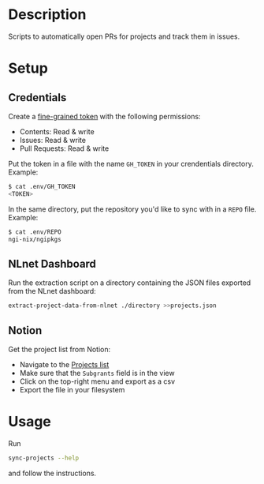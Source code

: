# Description

Scripts to automatically open PRs for projects and track them in issues.

# Setup

## Credentials

Create a [fine-grained token](https://docs.github.com/en/authentication/keeping-your-account-and-data-secure/managing-your-personal-access-tokens#creating-a-fine-grained-personal-access-token) with the following permissions:

- Contents: Read & write
- Issues: Read & write
- Pull Requests: Read & write

Put the token in a file with the name `GH_TOKEN` in your crendentials directory. Example:

```sh
$ cat .env/GH_TOKEN
<TOKEN>
```

In the same directory, put the repository you'd like to sync with in a `REPO` file. Example:

```sh
$ cat .env/REPO
ngi-nix/ngipkgs
```

## NLnet Dashboard

Run the extraction script on a directory containing the JSON files exported from the NLnet dashboard:

```sh
extract-project-data-from-nlnet ./directory >>projects.json
```

## Notion

Get the project list from Notion:

- Navigate to the [Projects list](https://www.notion.so/nixos-foundation/15759d49e1be808186e5dc8c2c600ba8?v=9e8141539d9c41ad98ab2368b12d030f)
- Make sure that the `Subgrants` field is in the view
- Click on the top-right menu and export as a csv
- Export the file in your filesystem

# Usage

Run

```sh
sync-projects --help
```

and follow the instructions.
